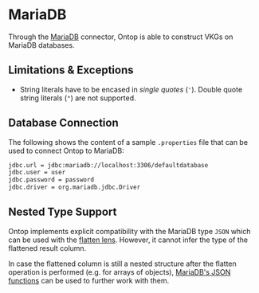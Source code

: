 # MariaDB

Through the [MariaDB](https://mariadb.com) connector, Ontop is able to construct VKGs on MariaDB databases.

## Limitations & Exceptions

- String literals have to be encased in _single quotes_ (`'`). Double quote string literals (`"`) are not supported.

## Database Connection

The following shows the content of a sample `.properties` file that can be used to connect Ontop to MariaDB:

```bash
jdbc.url = jdbc:mariadb://localhost:3306/defaultdatabase
jdbc.user = user
jdbc.password = password
jdbc.driver = org.mariadb.jdbc.Driver
```

## Nested Type Support

Ontop implements explicit compatibility with the MariaDB type `JSON` which can be used with the [flatten lens](/guide/advanced/lenses#flattenlens). However, it cannot infer the type of the flattened result column.

In case the flattened column is still a nested structure after the flatten operation is performed (e.g. for arrays of objects), [MariaDB's JSON functions](https://mariadb.com/kb/en/json-functions/) can be used to further work with them.